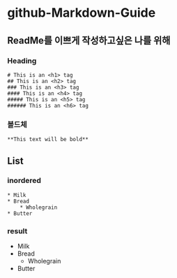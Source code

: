 # github-Markdown-Guide
## ReadMe를 이쁘게 작성하고싶은 나를 위해



### Heading

    # This is an <h1> tag
    ## This is an <h2> tag
    ### This is an <h3> tag
    #### This is an <h4> tag
    ##### This is an <h5> tag
    ###### This is an <h6> tag
    
    
### 볼드체

    **This text will be bold**


## List

### inordered

    * Milk
    * Bread
        * Wholegrain
    * Butter
    
### result

* Milk
* Bread
    * Wholegrain
* Butter
